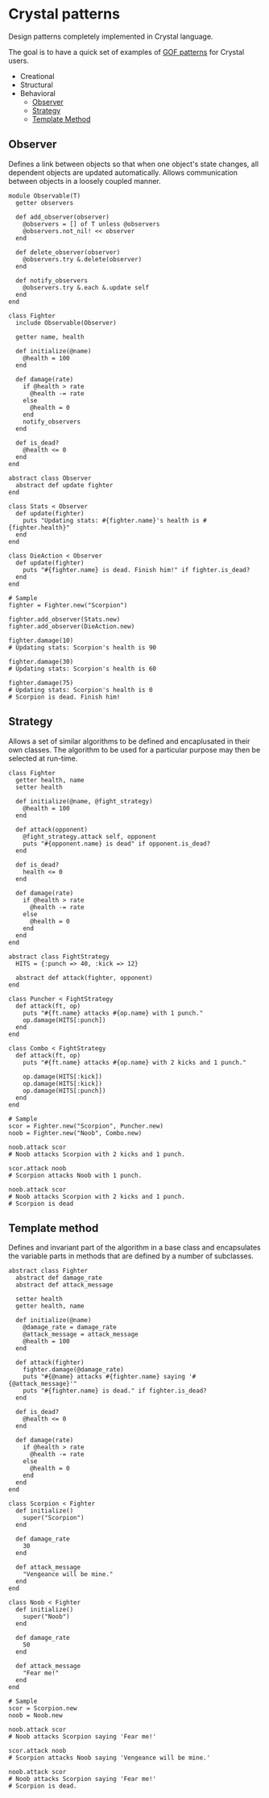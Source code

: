 # Crystal patterns

Design patterns completely implemented in Crystal language.

The goal is to have a quick set of examples of [GOF patterns](http://www.blackwasp.co.uk/gofpatterns.aspx) for Crystal users.

* Creational
* Structural
* Behavioral
  - [Observer](#observer)
  - [Strategy](#strategy)
  - [Template Method](#template-method)

## Observer

Defines a link between objects so that when one object's state changes, all dependent objects are updated automatically. Allows communication between objects in a loosely coupled manner.

```crystal
module Observable(T)
  getter observers

  def add_observer(observer)
    @observers = [] of T unless @observers
    @observers.not_nil! << observer
  end

  def delete_observer(observer)
    @observers.try &.delete(observer)
  end

  def notify_observers
    @observers.try &.each &.update self
  end
end

class Fighter
  include Observable(Observer)

  getter name, health

  def initialize(@name)
    @health = 100
  end

  def damage(rate)
    if @health > rate
      @health -= rate
    else
      @health = 0
    end
    notify_observers
  end

  def is_dead?
    @health <= 0
  end
end

abstract class Observer
  abstract def update fighter
end

class Stats < Observer
  def update(fighter)
    puts "Updating stats: #{fighter.name}'s health is #{fighter.health}"
  end
end

class DieAction < Observer
  def update(fighter)
    puts "#{fighter.name} is dead. Finish him!" if fighter.is_dead?
  end
end

# Sample
fighter = Fighter.new("Scorpion")

fighter.add_observer(Stats.new)
fighter.add_observer(DieAction.new)

fighter.damage(10)
# Updating stats: Scorpion's health is 90

fighter.damage(30)
# Updating stats: Scorpion's health is 60

fighter.damage(75)
# Updating stats: Scorpion's health is 0
# Scorpion is dead. Finish him!
```
## Strategy

Allows a set of similar algorithms to be defined and encaplusated in their own classes. The algorithm to be used for a particular purpose may then be selected at run-time.

```crystal
class Fighter
  getter health, name
  setter health

  def initialize(@name, @fight_strategy)
    @health = 100
  end

  def attack(opponent)
    @fight_strategy.attack self, opponent
    puts "#{opponent.name} is dead" if opponent.is_dead?
  end

  def is_dead?
    health <= 0
  end

  def damage(rate)
    if @health > rate
      @health -= rate
    else
      @health = 0
    end
  end
end

abstract class FightStrategy
  HITS = {:punch => 40, :kick => 12}

  abstract def attack(fighter, opponent)
end

class Puncher < FightStrategy
  def attack(ft, op)
    puts "#{ft.name} attacks #{op.name} with 1 punch."
    op.damage(HITS[:punch])
  end
end

class Combo < FightStrategy
  def attack(ft, op)
    puts "#{ft.name} attacks #{op.name} with 2 kicks and 1 punch."

    op.damage(HITS[:kick])
    op.damage(HITS[:kick])
    op.damage(HITS[:punch])
  end
end

# Sample
scor = Fighter.new("Scorpion", Puncher.new)
noob = Fighter.new("Noob", Combo.new)

noob.attack scor
# Noob attacks Scorpion with 2 kicks and 1 punch.

scor.attack noob
# Scorpion attacks Noob with 1 punch.

noob.attack scor
# Noob attacks Scorpion with 2 kicks and 1 punch.
# Scorpion is dead
```

## Template method

Defines and invariant part of the algorithm in a base class and encapsulates the variable parts in methods that are defined by a number of subclasses.

```crystal
abstract class Fighter
  abstract def damage_rate
  abstract def attack_message

  setter health
  getter health, name

  def initialize(@name)
    @damage_rate = damage_rate
    @attack_message = attack_message
    @health = 100
  end

  def attack(fighter)
    fighter.damage(@damage_rate)
    puts "#{@name} attacks #{fighter.name} saying '#{@attack_message}'"
    puts "#{fighter.name} is dead." if fighter.is_dead?
  end

  def is_dead?
    @health <= 0
  end

  def damage(rate)
    if @health > rate
      @health -= rate
    else
      @health = 0
    end
  end
end

class Scorpion < Fighter
  def initialize()
    super("Scorpion")
  end

  def damage_rate
    30
  end

  def attack_message
    "Vengeance will be mine."
  end
end

class Noob < Fighter
  def initialize()
    super("Noob")
  end

  def damage_rate
    50
  end

  def attack_message
    "Fear me!"
  end
end

# Sample
scor = Scorpion.new
noob = Noob.new

noob.attack scor
# Noob attacks Scorpion saying 'Fear me!'

scor.attack noob
# Scorpion attacks Noob saying 'Vengeance will be mine.'

noob.attack scor
# Noob attacks Scorpion saying 'Fear me!'
# Scorpion is dead.
```

